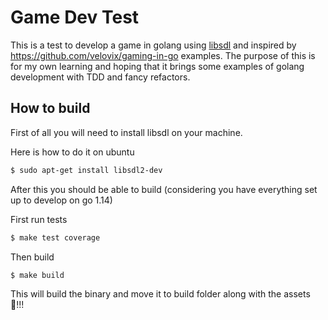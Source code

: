 # Game Dev Test
This is a test to develop a game in golang using [libsdl](http://www.libsdl.org/) and inspired by https://github.com/velovix/gaming-in-go examples.
The purpose of this is for my own learning and hoping that it brings some examples of golang development with TDD and fancy refactors.

## How to build
First of all you will need to install libsdl on your machine.

Here is how to do it on ubuntu

```bash
$ sudo apt-get install libsdl2-dev
```

After this you should be able to build (considering you have everything set up to develop on go 1.14)

First run tests

```bash
$ make test coverage
```

Then build

```bash
$ make build
```

This will build the binary and move it to build folder along with the assets 🍻!!!
